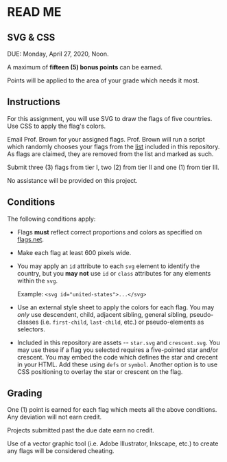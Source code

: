 # READ ME

## SVG & CSS

DUE: Monday, April 27, 2020, Noon.

A maximum of **fifteen (5) bonus points** can be earned.

Points will be applied to the area of your grade which needs it most.


## Instructions

For this assignment, you will use SVG to draw the flags of five countries. Use CSS to apply the flag's colors.

Email Prof. Brown for your assigned flags. Prof. Brown will run a script which randomly chooses your flags from the [list]() included in this repository. As flags are claimed, they are removed from the list and marked as such.

Submit three (3) flags from tier I, two (2) from tier II and one (1) from tier III.

No assistance will be provided on this project.


## Conditions

The following conditions apply:

- Flags **must** reflect correct proportions and colors as specified on [flags.net](http://www.flags.net/).

- Make each flag at least 600 pixels wide.

- You may apply an `id` attribute to each `svg` element to identify the country, but you **may not** use `id` or `class` attributes for any elements within the `svg`.

  Example: `<svg id="united-states">...</svg>`

- Use an external style sheet to apply the colors for each flag. You may *only* use descendent, child, adjacent sibling, general sibling, pseudo-classes (i.e. `first-child`, `last-child`, etc.) or pseudo-elements as selectors.

- Included in this repository are assets -- `star.svg` and `crescent.svg`. You may use these if a flag you selected requires a five-pointed star and/or crescent. You may embed the code which defines the star and crecent in your HTML. Add these using `defs` or `symbol`. Another option is to use CSS positioning to overlay the star or crescent on the flag.

## Grading

One (1) point is earned for each flag which meets all the above conditions. Any deviation will not earn credit.

Projects submitted past the due date earn no credit.

Use of a vector graphic tool (i.e. Adobe Illustrator, Inkscape, etc.) to create any flags will be considered cheating.
